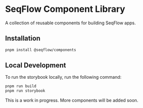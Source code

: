 # SeqFlow Component Library

A collection of reusable components for building SeqFlow apps.

## Installation

```bash
pnpm install @seqflow/components
```

## Local Development

To run the storybook locally, run the following command:

```bash
pnpm run build
pnpm run storybook
```

This is a work in progress. More components will be added soon.
